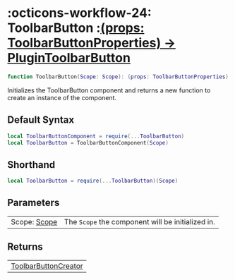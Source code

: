 <h1 class="api-header" markdown>
    <span class="api-icon" markdown>:octicons-workflow-24:</span>
    <span class="api-title">ToolbarButton</span>
    <span class="api-type">:</span><a href="" class="api-type">(props: ToolbarButtonProperties) -> PluginToolbarButton</a>
</h1>

```lua
function ToolbarButton(Scope: Scope): (props: ToolbarButtonProperties) -> PluginToolbarButton
```
Initializes the ToolbarButton component and returns a new function to create an instance of the component.

## Default Syntax

```lua
local ToolbarButtonComponent = require(...ToolbarButton)
local ToolbarButton = ToolbarButtonComponent(Scope)
```

## Shorthand

```lua
local ToolbarButton = require(...ToolbarButton)(Scope)
```

## Parameters
<span markdown>
    <div class="md-typeset__table">
        <table>
            <tbody>
                <tr>
                    <td class="api-param-highlight">Scope: <a href="">Scope</a></td>
                    <td>The <code>Scope</code> the component will be initialized in.</td>
                </tr>
            </tbody>
        </table>
    </div>
</span>

## Returns
<span markdown>
    <div class="md-typeset__table">
        <table>
            <tbody>
                <tr>
                    <td class="api-return-box"><a href="">ToolbarButtonCreator</a></td>
                </tr>
            </tbody>
        </table>
    </div>
</div>